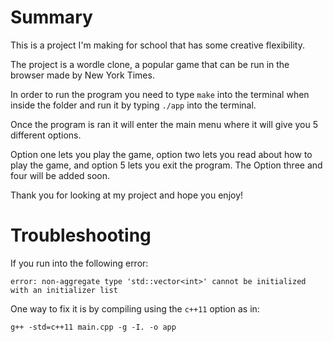 # Summary

This is a project I'm making for school that has some creative flexibility.

The project is a wordle clone, a popular game that can be run in the browser made by New York Times.

In order to run the program you need to type `make` into the terminal when inside the folder and run it by typing `./app` into the terminal.

Once the program is ran it will enter the main menu where it will give you 5 different options.

Option one lets you play the game, option two lets you read about how to play the game, and option 5 lets you exit the program. The Option three and four will be added soon.

Thank you for looking at my project and hope you enjoy!

# Troubleshooting

If you run into the following error:

```
error: non-aggregate type 'std::vector<int>' cannot be initialized with an initializer list
```

One way to fix it is by compiling using the `c++11` option as in:

```
g++ -std=c++11 main.cpp -g -I. -o app
```
